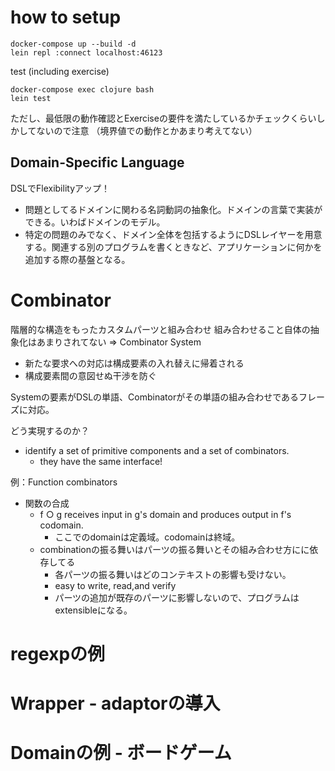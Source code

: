 # how to setup
```
docker-compose up --build -d
lein repl :connect localhost:46123
```

test (including exercise)
```
docker-compose exec clojure bash
lein test
```
ただし、最低限の動作確認とExerciseの要件を満たしているかチェックくらいしかしてないので注意
（境界値での動作とかあまり考えてない）

## Domain-Specific Language

DSLでFlexibilityアップ！

- 問題としてるドメインに関わる名詞動詞の抽象化。ドメインの言葉で実装ができる。いわばドメインのモデル。
- 特定の問題のみでなく、ドメイン全体を包括するようにDSLレイヤーを用意する。関連する別のプログラムを書くときなど、アプリケーションに何かを追加する際の基盤となる。

# Combinator
階層的な構造をもったカスタムパーツと組み合わせ
組み合わせること自体の抽象化はあまりされてない => Combinator System

- 新たな要求への対応は構成要素の入れ替えに帰着される
- 構成要素間の意図せぬ干渉を防ぐ

Systemの要素がDSLの単語、Combinatorがその単語の組み合わせであるフレーズに対応。

どう実現するのか？
- identify a set of primitive components and a set of combinators.
  - they have the same interface!

例：Function combinators
- 関数の合成
  - f ○ g receives input in g's domain and produces output in f's codomain.
    - ここでのdomainは定義域。codomainは終域。
  - combinationの振る舞いはパーツの振る舞いとその組み合わせ方にに依存してる
    - 各パーツの振る舞いはどのコンテキストの影響も受けない。
    - easy to write, read,and verify
    - パーツの追加が既存のパーツに影響しないので、プログラムはextensibleになる。


# regexpの例

# Wrapper - adaptorの導入

# Domainの例 - ボードゲーム
